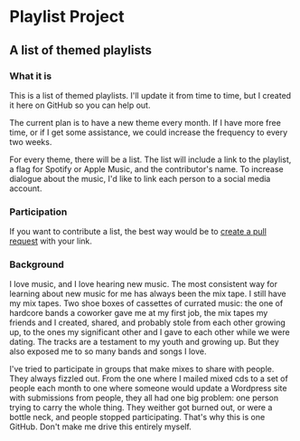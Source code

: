 # Playlist Project
## A list of themed playlists

### What it is
This is a list of themed playlists. I'll update it from time to time, but I created it here on GitHub so you can help out. 

The current plan is to have a new theme every month. If I have more free time, or if I get some assistance, we could increase the frequency to every two weeks. 

For every theme, there will be a list. The list will include a link to the playlist, a flag for Spotify or Apple Music, and the contributor's name. To increase dialogue about the music, I'd like to link each person to a social media account. 

### Participation 

If you want to contribute a list, the best way would be to [create a pull request](https://help.github.com/articles/about-pull-requests/) with your link. 

### Background 

I love music, and I love hearing new music. The most consistent way for learning about new music for me has always been the mix tape. I still have my mix tapes. Two shoe boxes of cassettes of currated music: the one of hardcore bands a coworker gave me at my first job, the mix tapes my friends and I created, shared, and probably stole from each other growing up, to the ones my significant other and I gave to each other while we were dating. The tracks are a testament to my youth and growing up. But they also exposed me to so many bands and songs I love. 

I've tried to participate in groups that make mixes to share with people. They always fizzled out. From the one where I mailed mixed cds to a set of people each month to one where someone would update a Wordpress site with submissions from people, they all had one big problem: one person trying to carry the whole thing. They weither got burned out, or were a bottle neck, and people stopped participating. That's why this is one GitHub. Don't make me drive this entirely myself. 